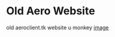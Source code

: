 # Old Aero Website
old aeroclient.tk website u monkey
[image](https://images-ext-2.discordapp.net/external/r9skym6JrQ9qsglLvsYsflZANzQdbo3ybjbTXz6W22Y/https/i.gyazo.com/thumb/1200/6ffa3c187e14e778544537b4cf3b92bd-jpg.jpg?width=1440&height=491)
